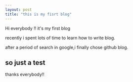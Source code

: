 ```yaml
---
layout: post
title: "this is my fisrt blog"
---
```


Hi everybody !!  it's my first blog  

recently i spent lots of time to learn how to write blog.  

after a period of search in google,i finally chose github blog.  


## so just a test

thanks everybody!!

